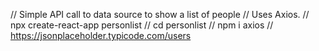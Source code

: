 // Simple API call to data source to show a list of people
// Uses Axios.
// npx create-react-app personlist
// cd personlist
// npm i axios
// https://jsonplaceholder.typicode.com/users
